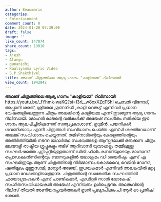 ```yaml
---
author: Beaumaris
categories:
- Entertainment
comment_count: 0
date: 2024-01-20 07:39:09
draft: false
image: ''
like_count: 147874
share_count: 13910
tags:
- Ajesh
- Alangu
- gunanidhi
- Kaaliyamma Lyric Video
- S.P.Shakthivel
title: അലങ് ചിത്രത്തിലെ ആദ്യ ഗാനം "കാളിയമ്മ" റിലീസായി
view_count: 1942942
---
```


**അലങ് ചിത്രത്തിലെ ആദ്യ ഗാനം "കാളിയമ്മ" റിലീസായി** https://youtu.be/_fYhmk-waKQ?si=I3rL_w8xxXZqTShI ചെമ്പൻ വിനോദ്, അപ്പാനി ശരത്, ശ്രീരേഖ ,ഗുണനിധി ,കാളി വെങ്കട്ട് എന്നിവർ പ്രധാന വേഷങ്ങളിലെത്തുന്ന ചിത്രം അലങിന്റെ കാളിയമ്മ എന്ന് തുടങ്ങുന്ന ആദ്യ ഗാനം റിലീസായി. മോഹൻ രാജന്റെ വരികൾക്ക് അജേഷ് സംഗീതം നൽകിയ ഈ ഗാനം ആലപിച്ചിരിക്കുന്നത് സത്യപ്രകാശാണ്. ഉറുമീൻ, പയനികൾ ഗവണിക്കാവും എന്നീ ചിത്രങ്ങൾ സംവിധാനം ചെയ്‌ത എസ്‌പി ശക്തിവേലാണ് അലങ്ക് സംവിധാനം ചെയ്യുന്നത്. തമിഴ്‌നാടിന്റെയും കേരളത്തിന്റെയും അതിർത്തിയിൽ നടന്ന യഥാർത്ഥ സംഭവങ്ങളെ ആസ്പദമാക്കി ഒരുക്കുന്ന ചിത്രം മലയാളി രാഷ്ട്രീയ ഗ്രൂപ്പുകളും തമിഴ് ആദിവാസി യുവാക്കളും തമ്മിലുള്ള സംഘർഷത്തെ ചുറ്റിപ്പറ്റിയുള്ളതാണ്.ഡിജി ഫിലിം കമ്പനിയുടെയും മാഗ്നാസ് പ്രൊഡക്ഷൻസിന്റെയും ബാനറുകളിൽ യഥാക്രമം ഡി ശബരീഷും എസ് എ സംഘമിത്രയും ആണ് ചിത്രത്തിന്റെ നിർമ്മാണം.കൊട്രവൈ, റെജിൻ റോസ്, ഷൺമുഖം മുത്തുസാമി, മാസ്റ്റർ അജയ്, ഇധയകുമാർ എന്നിവർ അലങ്കുവിൽ മറ്റു പ്രധാന വേഷങ്ങളിലെത്തുന്നു. ചിത്രത്തിന്റെ സാങ്കേതിക സംഘത്തിൽ ഛായാഗ്രാഹകൻ എസ് പാണ്ടികുമാർ, എഡിറ്റർ സാൻ ലോകേഷ്, സംഗീതസംവിധായകൻ അജേഷ് എന്നിവരും ഉൾപ്പെടുന്നു. അലങ്കുവിന്റെ റിലീസ് തീയതി അണിയറപ്രവർത്തകർ ഉടൻ പ്രഖ്യാപിക്കും.പി ആർ ഓ പ്രതീഷ് ശേഖർ.
